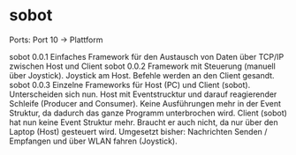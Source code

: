 # sobot

Ports: Port 10 -> Plattform


sobot 0.0.1   Einfaches Framework für den Austausch von Daten über TCP/IP zwischen Host und Client
sobot 0.0.2   Framework mit Steuerung (manuell über Joystick). Joystick am Host. Befehle werden an den Client gesandt.
sobot 0.0.3   Einzelne Frameworks für Host (PC) und Client (sobot). Unterscheiden sich nun. Host mit Eventstrucktur und darauf reagierender Schleife (Producer and Consumer). Keine Ausführungen mehr in der Event Struktur, da dadurch das ganze Programm unterbrochen wird. Client (sobot) hat nun keine Event Struktur mehr. Braucht er auch nicht, da nur über den Laptop (Host) gesteuert wird. Umgesetzt bisher: Nachrichten Senden / Empfangen und über WLAN fahren (Joystick).
